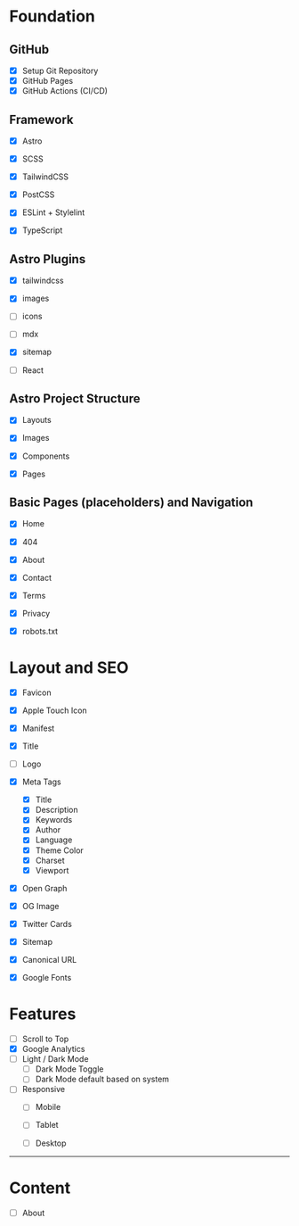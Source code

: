 # Foundation

## GitHub 
- [x] Setup Git Repository
- [x] GitHub Pages
- [x] GitHub Actions (CI/CD)

## Framework
- [x] Astro
- [x] SCSS
- [x] TailwindCSS
- [x] PostCSS
- [x] ESLint + Stylelint
- [x] TypeScript


## Astro Plugins
- [x] tailwindcss
- [x] images
- [ ] icons
- [ ] mdx
- [x] sitemap
- [ ] React


## Astro Project Structure
- [x] Layouts
- [x] Images
- [x] Components
- [x] Pages


## Basic Pages (placeholders) and Navigation
- [x] Home
- [x] 404
- [x] About
- [x] Contact
- [x] Terms
- [x] Privacy
- [x] robots.txt


# Layout and SEO
- [x] Favicon
- [x] Apple Touch Icon
- [x] Manifest
- [x] Title
- [ ] Logo
- [x] Meta Tags
  - [x] Title
  - [x] Description
  - [x] Keywords
  - [x] Author
  - [x] Language
  - [x] Theme Color
  - [x] Charset
  - [x] Viewport
- [x] Open Graph
- [x] OG Image
- [x] Twitter Cards
- [x] Sitemap
- [x] Canonical URL
- [x] Google Fonts


# Features
- [ ] Scroll to Top
- [x] Google Analytics
- [ ] Light / Dark Mode
  - [ ] Dark Mode Toggle
  - [ ] Dark Mode default based on system
- [ ] Responsive
  - [ ] Mobile
  - [ ] Tablet
  - [ ] Desktop


--------------------------------------------

# Content

- [ ] About